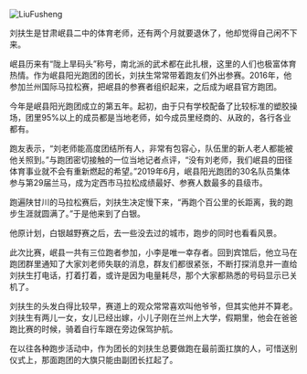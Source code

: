 ![LiuFusheng](https://user-images.githubusercontent.com/15976103/120251350-e0b7ab80-c2b3-11eb-9969-8bfde8685edf.png)

刘扶生是甘肃岷县二中的体育老师，还有两个月就要退休了，他却觉得自己闲不下来。

岷县历来有“陇上旱码头”称号，南北派的武术都在此扎根，这里的人们也极富体育热情。作为岷县阳光跑团的团长，刘扶生常常带着跑友们外出参赛。2016年，他参加兰州国际马拉松赛，把岷县的参赛者组织起来，之后成为岷县官方跑团。

今年是岷县阳光跑团成立的第五年。起初，由于只有学校配备了比较标准的塑胶操场，团里95%以上的成员都是当地老师，如今成员里经商的、从政的，各行各业都有。

跑友表示，“刘老师能高度团结所有人，非常有包容心，队伍里的新人老人都能被他关照到。”与跑团密切接触的一位当地记者点评，“没有刘老师，我们岷县的田径体育事业就不会有重新燃起的希望。”2019年6月，岷县阳光跑团的30名队员集体参与第29届兰马，成为定西市马拉松成绩最好、参赛人数最多的县级市。

跑遍陕甘川的马拉松赛后，刘扶生决定慢下来，“再跑个百公里的长距离，我的跑步生涯就圆满了。”于是他来到了白银。

他原计划，白银越野赛之后，去一些没去过的城市，跑步的同时也看看风景。

此次比赛，岷县一共有三位跑者参加，小李是唯一幸存者。回到宾馆后，他立马在跑团群里通知了大家刘老师失联的消息，群友们都很紧张，不断打探消息并一直给刘扶生打电话，打着打着，或许是因为电量耗尽，那个大家都熟悉的号码显示已关机了。

刘扶生的头发白得比较早，赛道上的观众常常喜欢叫他爷爷，但其实他并不算老。刘扶生有两儿一女，女儿已经出嫁，小儿子刚在兰州上大学，假期里，他会在爸爸跑比赛的时候，骑着自行车跟在旁边保驾护航。

在以往各种跑步活动中，作为团长的刘扶生总要做跑在最前面扛旗的人，可惜送别仪式上，那面跑团的大旗只能由副团长扛起了。